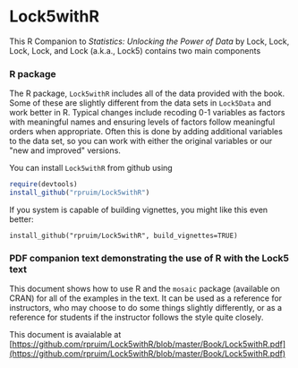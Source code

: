Lock5withR
==========

This R Companion to *Statistics: Unlocking the Power of Data* by Lock, Lock, Lock, Lock, and Lock (a.k.a., Lock5) contains two main components

### R package

The R package, `Lock5withR` includes all of the data provided with the book.  Some of these are slightly different from the data sets in `Lock5Data` and work better in R.  Typical changes include recoding 0-1 variables as factors with meaningful names and ensuring levels of factors follow meaningful orders when appropriate.  Often this is done by adding additional variables to the data set, so you can work with either the original variables or our "new and improved" versions.

You can install `Lock5withR` from github using

```r
require(devtools)
install_github("rpruim/Lock5withR")
```

If you system is capable of building vignettes, you might like this even better:
```
install_github("rpruim/Lock5withR", build_vignettes=TRUE)
```

### PDF companion text demonstrating the use of R with the Lock5 text

This document shows how to use R and the `mosaic` package (available on CRAN) for all of the examples in the text. It can be used as a reference for instructors, who may choose to do some things slightly differently, or as a reference for students if the instructor follows the style quite closely.

This document is avaialable at [https://github.com/rpruim/Lock5withR/blob/master/Book/Lock5withR.pdf](https://github.com/rpruim/Lock5withR/blob/master/Book/Lock5withR.pdf)


